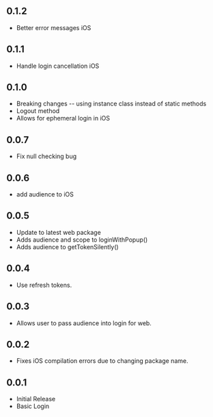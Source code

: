 ## 0.1.2
- Better error messages iOS

## 0.1.1
- Handle login cancellation iOS

## 0.1.0
- Breaking changes -- using instance class instead of static methods
- Logout method
- Allows for ephemeral login in iOS

## 0.0.7
- Fix null checking bug

## 0.0.6
- add audience to iOS

## 0.0.5

- Update to latest web package
- Adds audience and scope to loginWithPopup()
- Adds audience to getTokenSilently()

## 0.0.4

- Use refresh tokens.

## 0.0.3

- Allows user to pass audience into login for web.

## 0.0.2

- Fixes iOS compilation errors due to changing package name.

## 0.0.1

- Initial Release
- Basic Login
